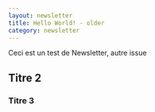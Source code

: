 ```yaml
---
layout: newsletter
title: Hello World! - older
category: newsletter
---
```


Ceci est un test de Newsletter, autre issue

## Titre 2
### Titre 3
